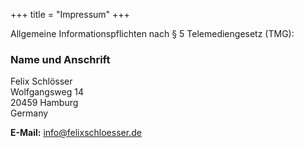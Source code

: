 +++
title = "Impressum"
+++

Allgemeine Informationspflichten nach § 5 Telemediengesetz (TMG):

### Name und Anschrift
Felix Schlösser<br>
Wolfgangsweg 14<br>
20459 Hamburg<br>
Germany

**E-Mail:** [info@felixschloesser.de](mailto:info@felixschloesser.de)

